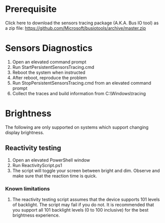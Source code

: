 # Prerequisite
Click here to download the sensors tracing package (A.K.A. Bus IO tool) as a zip file: https://github.com/Microsoft/busiotools/archive/master.zip

# Sensors Diagnostics

1) Open an elevated command prompt
2) Run StartPersistentSensorsTracing.cmd
3) Reboot the system when instructed
4) After reboot, reproduce the problem
5) Run StopPersistentSensorsTracing.cmd from an elevated command prompt
6) Collect the traces and build information from C:\Windows\tracing

# Brightness
The following are only supported on systems which support changing display brightness.

## Reactivity testing
1. Open an elevated PowerShell window
2. Run ReactivityScript.ps1
3. The script will toggle your screen between bright and dim. Observe and make sure that the reaction time is quick.

### Known limitations
1. The reactivity testing script assumes that the device supports 101 levels of backlight. The script may fail if you do not. It is recommended that you support all 101 backlight levels (0 to 100 inclusive) for the best brightness experience.
